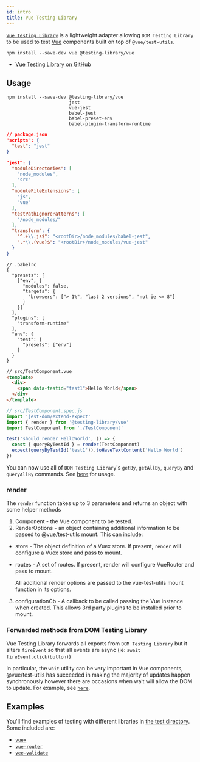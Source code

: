 ```yaml
---
id: intro
title: Vue Testing Library
---
```


[`Vue Testing Library`][gh] is a lightweight adapter allowing
`DOM Testing Library` to be used to test [Vue](https://vuejs.org/) components
built on top of `@vue/test-utils`.

```
npm install --save-dev vue @testing-library/vue
```

- [Vue Testing Library on GitHub][gh]

## Usage

```
npm install --save-dev @testing-library/vue
                       jest
                       vue-jest
                       babel-jest
                       babel-preset-env
                       babel-plugin-transform-runtime
```

```json
// package.json
"scripts": {
  "test": "jest"
}

"jest": {
  "moduleDirectories": [
    "node_modules",
    "src"
  ],
  "moduleFileExtensions": [
    "js",
    "vue"
  ],
  "testPathIgnorePatterns": [
    "/node_modules/"
  ],
  "transform": {
    "^.+\\.js$": "<rootDir>/node_modules/babel-jest",
    ".*\\.(vue)$": "<rootDir>/node_modules/vue-jest"
  }
}
```
```
// .babelrc
{
  "presets": [
    ["env", {
      "modules": false,
      "targets": {
        "browsers": ["> 1%", "last 2 versions", "not ie <= 8"]
      }
    }]
  ],
  "plugins": [
    "transform-runtime"
  ],
  "env": {
    "test": {
      "presets": ["env"]
    }
  }
}
```
```html
// src/TestComponent.vue
<template>
  <div>
    <span data-testid="test1">Hello World</span>
  </div>
</template>
```
```js
// src/TestComponent.spec.js
import 'jest-dom/extend-expect'
import { render } from '@testing-library/vue'
import TestComponent from './TestComponent'

test('should render HelloWorld', () => {
  const { queryByTestId } = render(TestComponent)
  expect(queryByTestId('test1')).toHaveTextContent('Hello World')
})
```

You can now use all of `DOM Testing Library`'s `getBy`, `getAllBy`, `queryBy`
and `queryAllBy` commands. See [here](dom-testing-library/api-queries.md) for
usage.

### render

The `render` function takes up to 3 parameters and returns an object with some
helper methods

1. Component - the Vue component to be tested.
2. RenderOptions - an object containing additional information to be passed to
   @vue/test-utils mount. This can include:

- store - The object definition of a Vuex store. If present, `render` will
  configure a Vuex store and pass to mount.
- routes - A set of routes. If present, render will configure VueRouter and pass
  to mount.

  All additional render options are passed to the vue-test-utils mount function
  in its options.

3. configurationCb - A callback to be called passing the Vue instance when
   created. This allows 3rd party plugins to be installed prior to mount.

### Forwarded methods from DOM Testing Library

Vue Testing Library forwards all exports from `DOM Testing Library` but it alters
`fireEvent` so that all events are async (ie: `await fireEvent.click(button)`)

In particular, the `wait` utility can be very important in Vue components,
@vue/test-utils has succeeded in making the majority of updates happen
synchronously however there are occasions when wait will allow the DOM to
update. For example, see
[`here`](https://github.com/testing-library/vue-testing-library/tree/master/tests/__tests__/end-to-end.js).

## Examples

You'll find examples of testing with different libraries in
[the test directory](https://github.com/testing-library/vue-testing-library/tree/master/tests/__tests__).
Some included are:

- [`vuex`](https://github.com/testing-library/vue-testing-library/blob/master/tests/__tests__/vuex.js)
- [`vue-router`](https://github.com/testing-library/vue-testing-library/tree/master/tests/__tests__/vue-router.js)
- [`vee-validate`](https://github.com/testing-library/vue-testing-library/tree/master/tests/__tests__/validate-plugin.js)

[gh]: https://github.com/testing-library/vue-testing-library
